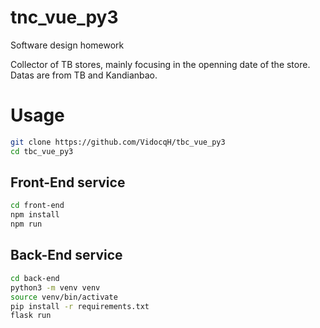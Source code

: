 # tnc_vue_py3
Software design homework

Collector of TB stores, mainly focusing in the openning date of the store. Datas are from TB and Kandianbao.

# Usage
```bash
git clone https://github.com/VidocqH/tbc_vue_py3
cd tbc_vue_py3
```

## Front-End service
```bash
cd front-end
npm install
npm run
```

## Back-End service
```bash
cd back-end
python3 -m venv venv
source venv/bin/activate
pip install -r requirements.txt
flask run
```
